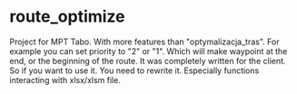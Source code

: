 # route_optimize
Project for MPT Tabo. With more features than "optymalizacja_tras". For example you can set priority to "2" or "1". Which will make waypoint at the end, or the beginning of the route. It was completely written for the client. So if you want to use it. You need to rewrite it. Especially functions interacting with xlsx/xlsm file.
